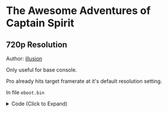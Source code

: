 # The Awesome Adventures of Captain Spirit

## 720p Resolution

Author: [illusion](https://github.com/illusion0001)

Only useful for base console.

Pro already hits target framerate at it's default resolution setting.

In file `eboot.bin`

<details>
<summary>Code (Click to Expand)</summary>

```
# you aren't dreaming. compiller did generate the same code.

41 83 FC 01 C5 FA 10 18 7F 13

C7 00 81 55 85 42 C5 FA 10 18
```

</details>
